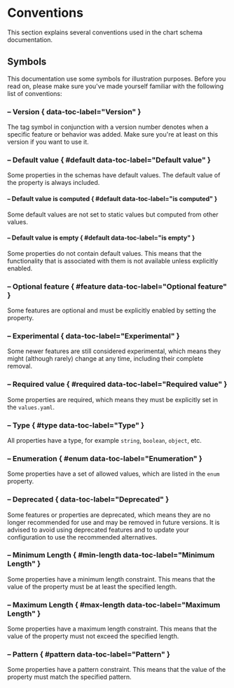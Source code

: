 # Conventions

This section explains several conventions used in the chart schema documentation.

## Symbols

This documentation use some symbols for illustration purposes. Before you read
on, please make sure you've made yourself familiar with the following list of
conventions:


### <!-- md:version --> – Version { data-toc-label="Version" }

The tag symbol in conjunction with a version number denotes when a specific
feature or behavior was added. Make sure you're at least on this version
if you want to use it.

### <!-- md:default --> – Default value { #default data-toc-label="Default value" }

Some properties in the schemas have default values. The default value of the property is always included.

#### <!-- md:default computed --> – Default value is computed { #default data-toc-label="is computed" }

Some default values are not set to static values but computed from other values.

#### <!-- md:default none --> – Default value is empty { #default data-toc-label="is empty" }

Some properties do not contain default values. This means that the functionality
that is associated with them is not available unless explicitly enabled.

### <!-- md:feature --> – Optional feature { #feature data-toc-label="Optional feature" }

Some features are optional and must be explicitly enabled by setting the property.

### <!-- md:flag experimental --> – Experimental { data-toc-label="Experimental" }

Some newer features are still considered experimental, which means they might
(although rarely) change at any time, including their complete removal.

### <!-- md:flag required --> – Required value { #required data-toc-label="Required value" }

Some properties are required, which means they must be explicitly set in the `values.yaml`.

### <!-- md:type --> – Type { #type data-toc-label="Type" }

All properties have a type, for example `string`, `boolean`, `object`, etc.

### <!-- md:enum --> – Enumeration { #enum data-toc-label="Enumeration" }

Some properties have a set of allowed values, which are listed in the `enum` property.

### <!-- md:deprecated --> – Deprecated { data-toc-label="Deprecated" }

Some features or properties are deprecated, which means they are no longer recommended for use and may be removed in future versions. It is advised to avoid using deprecated features and to update your configuration to use the recommended alternatives.

### <!-- md:minLength --> – Minimum Length { #min-length data-toc-label="Minimum Length" }

Some properties have a minimum length constraint. This means that the value of the property must be at least the specified length.

### <!-- md:maxLength --> – Maximum Length { #max-length data-toc-label="Maximum Length" }

Some properties have a maximum length constraint. This means that the value of the property must not exceed the specified length.

### <!-- md:pattern --> – Pattern { #pattern data-toc-label="Pattern" }

Some properties have a pattern constraint. This means that the value of the property must match the specified pattern.
